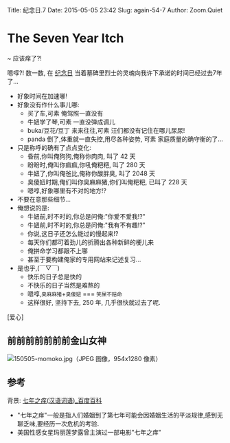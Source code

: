 Title: 纪念日.7
Date: 2015-05-05 23:42
Slug: again-54-7
Author: Zoom.Quiet


# The Seven Year Itch
~ 应该痒了?!


嗯啍?! 数一数, 在 [纪念日](http://momoko.in/events/again-54.html) 
当着墓碑里烈士的灵魂向我许下承诺的时间已经过去7年了...

- 好象时间在加速哪!
- 好象没有作什么事儿哪:
    + 买了车,可素 俺驾照一直没有
    + 牛妞学了琴,可素 一直没弹成调儿
    + buka/豆花/豆丁 来来往往,可素 汪们都没有记住在哪儿尿尿!
    + panda 倒了,体重就一直失控,用尽各种姿势, 可素 家庭质量的确守衡的了...
- 只是称呼的确有了点点变化:
    + 昏前,你叫俺狗狗,俺称你肉肉, 叫了 42 天
    + 盼盼时,俺叫你痲痲,你吼俺粑粑, 叫了 280 天
    + 牛妞了,你叫俺爸比,俺称你酸胖臭, 叫了 2048 天
    + 臭傻妞时期,俺们叫你臭麻麻猪,你们叫俺粑粑, 已叫了 228 天
    + 嗯啍,好象哪里有不对的地方!?
- 不要在意那些细节...
- 俺想说的是:
    + 牛妞前,时不时的,你总是问俺:"你爱不爱我!?"
    + 牛妞前,时不时的,你总是问俺:"我有不有趣!?"
    + 你说,这日子还怎么能过的慢起来!?
    + 每天你们都可着劲儿的折腾出各种新鲜的梗儿来
    + 俺拼命学习都跟不上哪
    + 甚至于要构建俺家的专用网站来记述复习...
- 是也乎,(￣▽￣)
    + 快乐的日子总是快的
    + 不快乐的日子当然是难熬的
    + 嗯啍,`臭麻麻猪`+`臭傻妞` === `笑屎不赔命`
    + 这样很好, 坚持下去, 250 年, 几乎很快就过去了呢.


[爱心]


## 前前前前前前前金山女神

![150505-momoko.jpg（JPEG 图像，954x1280 像素）](http://zoomquiet.qiniudn.com/niuniu-albums/150505-momoko.jpg?watermark/2/text/Wm9vbS5RdWlldA==/fill/V2hpdGU=/fontsize/320/dissolve/85|imageView2/2/w/150)

## 参考

背景: [七年之痒(汉语词语)_百度百科](http://baike.baidu.com/link?url=0Tt5_tewDFKvwjJ4RC8EOcgtQoZS_OjP2MSIvanp4INAyEAsAVpFUOSdiAxwcHhj3LvuK_X8wzQPJ2Y8UdP0t8BWWjKfpxLyoigrHJK20Je)

- "七年之痒"一般是指人们婚姻到了第七年可能会因婚姻生活的平淡规律,感到无聊乏味,要经历一次危机的考验. 
- 美国性感女星玛丽莲梦露曾主演过一部电影"七年之痒"

